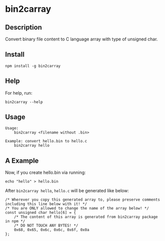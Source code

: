 # bin2carray

## Description

Convert binary file content to C language array with type of unsigned char.

## Install

    npm install -g bin2carray

## Help

For help, run: 

    bin2carray --help

## Usage

    Usage:
        bin2carray <filename without .bin>
    
    Example: convert hello.bin to hello.c
        bin2carray hello

## A Example

Now, if you create hello.bin via running:

    echo "hello" > hello.bin
    
After `bin2carray hello`, `hello.c` will be generated like below:

    /* Wherever you copy this generated array to, please preserve comments including this line below with it! */
    /* You are ONLY allowed to change the name of the array below! */
    const unsigned char hello[6] = {
        /* The content of this array is generated from bin2carray package in npm */
        /* DO NOT TOUCH ANY BYTES! */
        0x68, 0x65, 0x6c, 0x6c, 0x6f, 0x0a
    };
